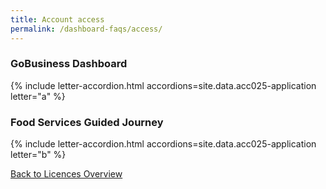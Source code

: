 ```yaml
---
title: Account access
permalink: /dashboard-faqs/access/
---
```


### GoBusiness Dashboard

{% include letter-accordion.html accordions=site.data.acc025-application letter="a" %}

### Food Services Guided Journey

{% include letter-accordion.html accordions=site.data.acc025-application letter="b" %}

[Back to Licences Overview](/licences/)